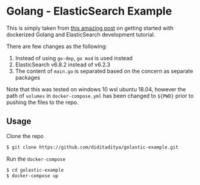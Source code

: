 # Golang - ElasticSearch Example

This is simply taken from [this amazing post](https://outcrawl.com/go-elastic-search-service) on getting started with dockerized Golang and ElasticSearch development tutorial.

There are few changes as the following:
1. Instead of using `go-dep`, `go mod` is used instead
2. ElasticSearch v6.8.2 instead of v6.2.3
3. The content of `main.go` is separated based on the concern as separate packages

Note that this was tested on windows 10 wsl ubuntu 18.04, however the path of `volumes` in `docker-compose.yml` has been changed to `${PWD}` prior to pushing the files to the repo.

## Usage

Clone the repo
```sh
$ git clone https://github.com/diditaditya/golastic-example.git
```

Run the `docker-compose`
```sh
$ cd golastic-example
$ docker-compose up
```